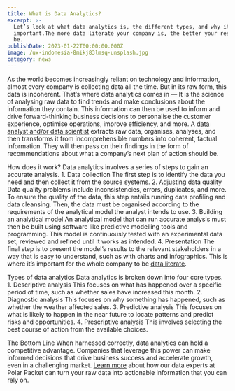 ```yaml
---
title: What is Data Analytics?
excerpt: >-
  Let’s look at what data analytics is, the different types, and why it’s so
  important.The more data literate your company is, the better your results will
  be.
publishDate: 2023-01-22T00:00:00.000Z
image: /ux-indonesia-8mikj83lmsq-unsplash.jpg
category: news
---
```


As the world becomes increasingly reliant on technology and information, almost every company is collecting data all the time. But in its raw form, this data is incoherent.
That’s where data analytics comes in — It is the science of analysing raw data to find trends and make conclusions about the information they contain.
This information can then be used to inform and drive forward-thinking business decisions to personalise the customer experience, optimise operations, improve efficiency, and more.
A [data analyst and/or data scientist](https://polarpacket.com/blog/data-science-vs-data-analytics-what-s-the-difference/) extracts raw data, organises, analyses, and then transforms it from incomprehensible numbers into coherent, factual information. They will then pass on their findings in the form of recommendations about what a company’s next plan of action should be.

How does it work?
Data analytics involves a series of steps to gain an accurate analysis.
1\. Data collection
The first step is to identify the data you need and then collect it from the source systems.
2\. Adjusting data quality
Data quality problems include inconsistencies, errors, duplicates, and more. To ensure the quality of the data, this step entails running data profiling and data cleansing.
Then, the data must be organised according to the requirements of the analytical model the analyst intends to use.
3\. Building an analytical model
An analytical model that can run accurate analysis must then be built using software like predictive modelling tools and programming.
This model is continuously tested with an experimental data set, reviewed and refined until it works as intended.
4\. Presentation
The final step is to present the model’s results to the relevant stakeholders in a way that is easy to understand, such as with charts and infographics. This is where it’s important for the whole company to be [data literate](https://polarpacket.com/blog/why-is-data-literacy-important-for-businesses/).

Types of data analytics
Data analytics is broken down into four core types.
1\. Descriptive analysis
This focuses on what has happened over a specific period of time, such as whether sales have increased this month.
2\. Diagnostic analysis
This focuses on why something has happened, such as whether the weather affected sales.
3\. Predictive analysis
This focuses on what is likely to happen in the near future to locate patterns and predict risks and opportunities.
4\. Prescriptive analysis
This involves selecting the best course of action from the available choices.

The Bottom Line
When harnessed correctly, data analytics can hold a competitive advantage. Companies that leverage this power can make informed decisions that drive business success and accelerate growth, even in a challenging market.
[Learn more](https://polarpacket.com/) about how our data experts at Polar Packet can turn your raw data into actionable information that you can rely on.
